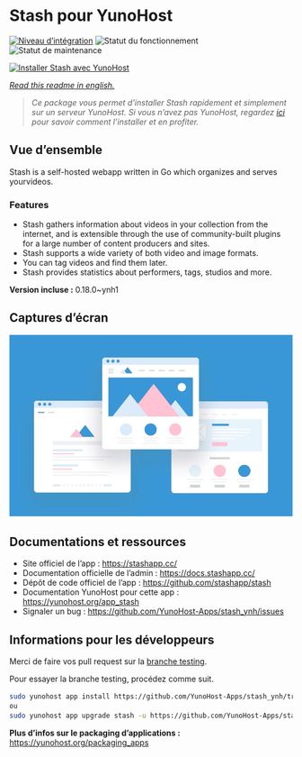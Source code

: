 <!--
N.B.: This README was automatically generated by https://github.com/YunoHost/apps/tree/master/tools/README-generator
It shall NOT be edited by hand.
-->

# Stash pour YunoHost

[![Niveau d’intégration](https://dash.yunohost.org/integration/stash.svg)](https://dash.yunohost.org/appci/app/stash) ![Statut du fonctionnement](https://ci-apps.yunohost.org/ci/badges/stash.status.svg) ![Statut de maintenance](https://ci-apps.yunohost.org/ci/badges/stash.maintain.svg)

[![Installer Stash avec YunoHost](https://install-app.yunohost.org/install-with-yunohost.svg)](https://install-app.yunohost.org/?app=stash)

*[Read this readme in english.](./README.md)*

> *Ce package vous permet d’installer Stash rapidement et simplement sur un serveur YunoHost.
Si vous n’avez pas YunoHost, regardez [ici](https://yunohost.org/#/install) pour savoir comment l’installer et en profiter.*

## Vue d’ensemble

Stash is a self-hosted webapp written in Go which organizes and serves yourvideos.

### Features

- Stash gathers information about videos in your collection from the internet, and is extensible through the use of community-built plugins for a large number of content producers and sites.
- Stash supports a wide variety of both video and image formats.
- You can tag videos and find them later.
- Stash provides statistics about performers, tags, studios and more.



**Version incluse :** 0.18.0~ynh1

## Captures d’écran

![Capture d’écran de Stash](./doc/screenshots/example.jpg)

## Documentations et ressources

* Site officiel de l’app : <https://stashapp.cc/>
* Documentation officielle de l’admin : <https://docs.stashapp.cc/>
* Dépôt de code officiel de l’app : <https://github.com/stashapp/stash>
* Documentation YunoHost pour cette app : <https://yunohost.org/app_stash>
* Signaler un bug : <https://github.com/YunoHost-Apps/stash_ynh/issues>

## Informations pour les développeurs

Merci de faire vos pull request sur la [branche testing](https://github.com/YunoHost-Apps/stash_ynh/tree/testing).

Pour essayer la branche testing, procédez comme suit.

``` bash
sudo yunohost app install https://github.com/YunoHost-Apps/stash_ynh/tree/testing --debug
ou
sudo yunohost app upgrade stash -u https://github.com/YunoHost-Apps/stash_ynh/tree/testing --debug
```

**Plus d’infos sur le packaging d’applications :** <https://yunohost.org/packaging_apps>
